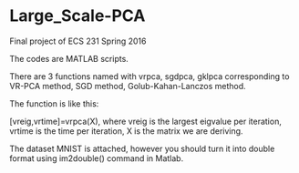 # Large_Scale-PCA
Final project of ECS 231 Spring 2016  

The codes are MATLAB scripts.  

There are 3 functions named with vrpca, sgdpca, gklpca corresponding to VR-PCA method, SGD method, Golub-Kahan-Lanczos method.  

The function is like this:  

[vreig,vrtime]=vrpca(X), where vreig is the largest eigvalue per iteration, vrtime is the time per iteration, X is the matrix we are deriving.  


The dataset MNIST is attached, however you should turn it into double format using im2double() command in Matlab.

